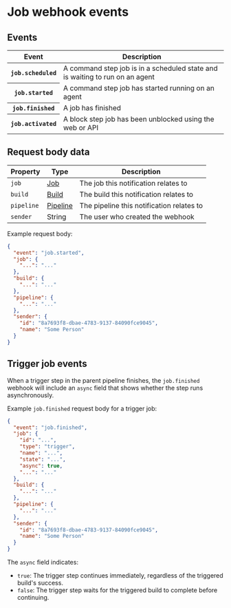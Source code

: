 # Job webhook events


## Events

<table>
  <thead>
    <tr><th>Event</th><th>Description</th></tr>
  </thead>
  <tbody>
    <tr>
      <th><code>job.scheduled</code></th>
      <td>A command step job is in a scheduled state and is waiting to run on an agent</td>
    </tr>
    <tr>
      <th><code>job.started</code></th>
      <td>A command step job has started running on an agent</td>
    </tr>
    <tr>
      <th><code>job.finished</code></th>
      <td>A job has finished</td>
    </tr>
    <tr>
      <th><code>job.activated</code></th>
      <td>A block step job has been unblocked using the web or API</td>
    </tr>
  </tbody>
</table>

## Request body data

<table>
  <thead>
    <tr><th>Property</th><th>Type</th><th>Description</th></tr>
  </thead>
  <tbody>
    <tr>
      <td><code>job</code></td>
      <td><a href="/docs/api/jobs">Job</a></td>
      <td>The job this notification relates to</td>
    </tr>
    <tr>
      <td><code>build</code></td>
      <td><a href="/docs/api/builds">Build</a></td>
      <td>The build this notification relates to</td>
    </tr>
    <tr>
      <td><code>pipeline</code></td>
      <td><a href="/docs/api/pipelines">Pipeline</a></td>
      <td>The pipeline this notification relates to</td>
    </tr>
    <tr>
      <td><code>sender</code></td>
      <td>String</td>
      <td>The user who created the webhook</td>
    </tr>
  </tbody>
</table>

Example request body:

```json
{
  "event": "job.started",
  "job": {
    "...": "..."
  },
  "build": {
    "...": "..."
  },
  "pipeline": {
    "...": "..."
  },
  "sender": {
    "id": "8a7693f8-dbae-4783-9137-84090fce9045",
    "name": "Some Person"
  }
}
```

## Trigger job events

When a trigger step in the parent pipeline finishes, the `job.finished` webhook will include an `async` field that shows whether the step runs asynchronously.

Example `job.finished` request body for a trigger job:

```json
{
  "event": "job.finished",
  "job": {
    "id": "...",
    "type": "trigger",
    "name": "...",
    "state": "...",
    "async": true,
    "...": "..."
  },
  "build": {
    "...": "..."
  },
  "pipeline": {
    "...": "..."
  },
  "sender": {
    "id": "8a7693f8-dbae-4783-9137-84090fce9045",
    "name": "Some Person"
  }
}
```

The `async` field indicates:

- `true`: The trigger step continues immediately, regardless of the triggered build's success.
- `false`: The trigger step waits for the triggered build to complete before continuing.
